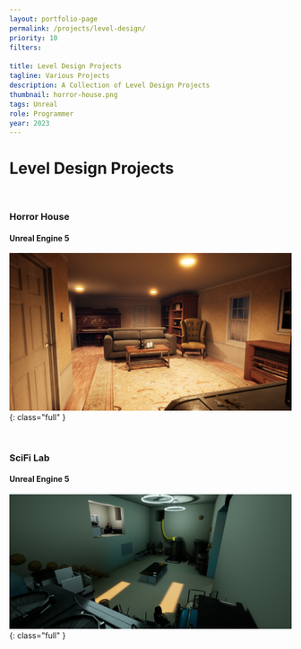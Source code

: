 ```yaml
---
layout: portfolio-page
permalink: /projects/level-design/
priority: 10
filters:

title: Level Design Projects
tagline: Various Projects
description: A Collection of Level Design Projects
thumbnail: horror-house.png
tags: Unreal
role: Programmer
year: 2023
---
```


# Level Design Projects

<br>

###  Horror House
#### Unreal Engine 5

![](horror-house.png){: class="full" }

<br>

###  SciFi Lab
#### Unreal Engine 5

![](scifi-lab.png){: class="full" }

